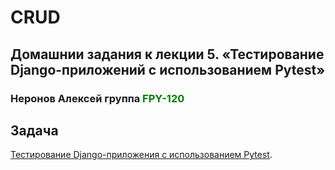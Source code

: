 # CRUD
## Домашнии задания к лекции 5. «Тестирование Django-приложений с использованием Pytest»

### Неронов Алексей группа <span style="color:green">**FPY-120**</span>

## Задача

[Тестирование Django-приложения с использованием Pytest](./django_testing).